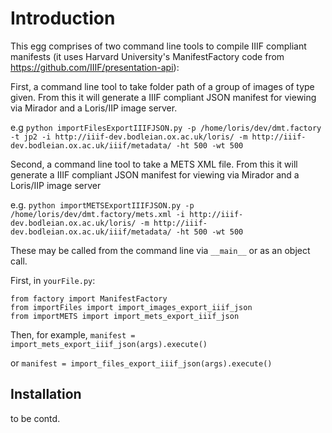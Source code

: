 Introduction
============

This egg comprises of two command line tools to compile IIIF compliant manifests (it uses Harvard University's ManifestFactory code from https://github.com/IIIF/presentation-api):

First, a command line tool to take folder path of a group of images of type given. From this it will generate a IIIF compliant JSON manifest for viewing via Mirador and a Loris/IIP image server.

e.g ```python importFilesExportIIIFJSON.py -p /home/loris/dev/dmt.factory -t jp2 -i http://iiif-dev.bodleian.ox.ac.uk/loris/ -m http://iiif-dev.bodleian.ox.ac.uk/iiif/metadata/ -ht 500 -wt 500```

Second, a command line tool to take a METS XML file. From this it will generate a IIIF compliant JSON manifest for viewing via Mirador and a Loris/IIP image server

e.g.  ```python importMETSExportIIIFJSON.py -p /home/loris/dev/dmt.factory/mets.xml -i http://iiif-dev.bodleian.ox.ac.uk/loris/ -m http://iiif-dev.bodleian.ox.ac.uk/iiif/metadata/ -ht 500 -wt 500```

These may be called from the command line via ```__main__``` or as an object call.

First, in ```yourFile.py```:

```code
from factory import ManifestFactory
from importFiles import import_images_export_iiif_json
from importMETS import import_mets_export_iiif_json
```

Then, for example, ```manifest = import_mets_export_iiif_json(args).execute()```

or ```manifest = import_files_export_iiif_json(args).execute()```

Installation
------------

to be contd.